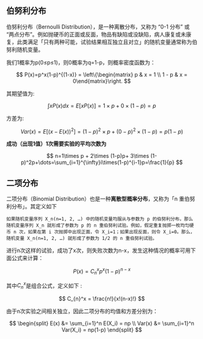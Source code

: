 
<style type="text/css" rel="stylesheet">
code {
overflow: auto;
white-space: pre-wrap !important;
word-wrap: break-word !important;
}
</style>

## 伯努利分布

伯努利分布（Bernoulli Distribution），是一种离散分布，又称为 “0-1 分布” 或 “两点分布”。例如抛硬币的正面或反面，物品有缺陷或没缺陷，病人康复或未康复，此类满足「只有两种可能，试验结果相互独立且对立」的随机变量通常称为伯努利随机变量。

我们1概率为p(0≤p≤1)，则0概率为q=1-p，则概率密度函数为：

$$
P(x)=p^x(1-p)^{(1-x)} = \left\{\begin{matrix} p & x = 1  \\ 1 - p & x = 0\end{matrix}\right.
$$

其期望值为:

$$
\int xP(x)dx = E[xP(x)] = 1\times p + 0 \times (1-p) = p
$$

方差为:

$$
    Var(x) = E[(x-E(x))^2]=(1-p)^2 \times p + (0-p)^2 \times (1-p) = p(1-p)
$$

**成功（出现1值）1次需要实验的平均次数为**

$$
n=1\times p + 2\times (1-p)p+ 3\times (1-p)^2p+\dots=\sum_{i=1}^{\infty}i\times(1-p)^{i-1}p=\frac{1}{p}
$$

## 二项分布
二项分布（Binomial Distribution）也是一种**离散型概率分布**，又称为「n 重伯努利分布」。其定义如下

```
如果随机变量序列 X_n(n=1, 2, …) 中的随机变量均服从与参数为 p 的伯努利分布，那么随机变量序列 X_n 就形成了参数为 p 的 n 重伯努利试验。例如，假定重复抛掷一枚均匀硬币 n 次，如果在第 i 次抛掷中出现正面，令 X_i=1；如果出现反面，则令 X_i=0。那么，随机变量 X_n(n=1, 2, …) 就形成了参数为 1/2 的 n 重伯努利试验。
```

进行n次这样的试验，成功了x次，则失败次数为n-x，发生这种情况的概率可用下面公式来计算：

$$
    P(x)=C_{n}^xp^x(1-p)^{n-x}
$$

其中$C_{n}^x$是组合公式，定义如下 :

$$
    C_{n}^x = \frac{n!}{x!(n-x)!}
$$

由于n次实验之间相关独立，因此二项分布的均值和方差分别为：

$$
    \begin{split}
    E(x) &= \sum_{i=1}^n E(X_i) = np \\
    Var(x) &= \sum_{i=1}^n Var(X_i) = np(1-p)
    \end{split}
$$
